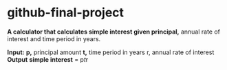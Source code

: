 # github-final-project

**A calculator that calculates simple interest given principal,** annual rate of interest and time period in years.

**Input:**
   **p,** principal amount
   **t,** time period in years
   r, annual rate of interest
**Output**
   **simple interest** = p*t*r

